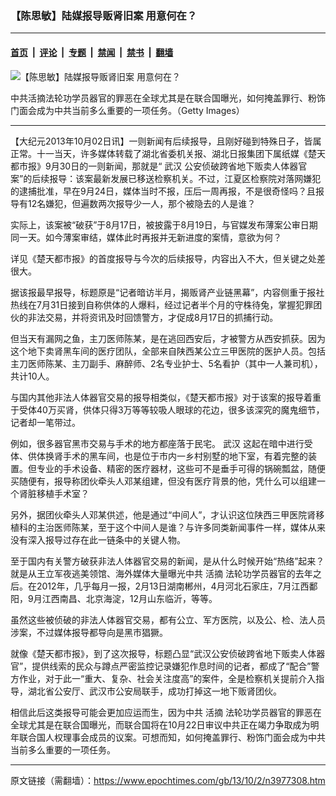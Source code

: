 ### 【陈思敏】陆媒报导贩肾旧案 用意何在？

---

#### [首页](../../../..?n3977308) &nbsp;|&nbsp; [评论](../../../../../epoch-comment?n3977308) &nbsp;|&nbsp; [专题](../../../../../epoch-special?n3977308) &nbsp;|&nbsp; [禁闻](../../../../../epoch-news?n3977308) &nbsp;|&nbsp; [禁书](../../../../../books?n3977308) &nbsp;|&nbsp; [翻墙](https://github.com/gfw-breaker/nogfw/blob/master/README.md?n3977308)


<div><img alt="【陈思敏】陆媒报导贩肾旧案 用意何在？" class="attachment-djy_600_400 size-djy_600_400 wp-post-image" src="https://i.epochtimes.com/assets/uploads/2013/10/1310022310301497.jpeg"/>
<div class="caption">
 <p>
  中共活摘法轮功学员器官的罪恶在全球尤其是在联合国曝光，如何掩盖罪行、粉饰门面会成为中共当前多么重要的一项任务。（Getty Images）
 </p>
</div></div><hr/><div class="post_content" id="artbody" itemprop="articleBody">
 <!-- article content begin -->
 <p>
  【大纪元2013年10月02日讯】一则新闻有后续报导，且刚好碰到特殊日子，皆属正常。十一当天，许多媒体转载了湖北省委机关报、湖北日报集团下属纸媒《楚天都市报》9月30日的一则新闻，那就是“
  <ok href="https://www.epochtimes.com/gb/tag/%E6%AD%A6%E6%B1%89.html">
   武汉
  </ok>
  公安侦破跨省地下贩卖人体器官案”的后续报导：该案最新发展已移送检察机关。不过，江夏区检察院对落网嫌犯的逮捕批准，早在9月24日，媒体当时不报，压后一周再报，不是很奇怪吗？且报导有12名嫌犯，但遍数两次报导少一人，那个被隐去的人是谁？
 </p>
 <p>
  实际上，该案被“破获”于8月17日，被披露于8月19日，与官媒发布薄案公审日期同一天。如今薄案审结，媒体此时再报并无新进度的案情，意欲为何？
 </p>
 <p>
  详见《楚天都市报》的首度报导与今次的后续报导，内容出入不大，但关键之处差很大。
 </p>
 <p>
  据该报最早报导，标题原是“记者暗访半月，揭贩肾产业链黑幕”，内容侧重于报社热线在7月31日接到自称供体的人爆料，经过记者半个月的守株待兔，掌握犯罪团伙的非法交易，并将资讯及时回馈警方，才促成8月17日的抓捕行动。
 </p>
 <p>
  但当天有漏网之鱼，主刀医师陈某，是在逃回西安后，才被警方从西安抓获。因为这个地下卖肾黑车间的医疗团队，全部来自陕西某公立三甲医院的医护人员。包括主刀医师陈某、主刀副手、麻醉师、2名专业护士、5名看护（其中一人兼司机），共计10人。
 </p>
 <p>
  与国内其他非法人体器官交易的报导相类似，《楚天都市报》对于该案的报导着重于受体40万买肾，供体只得3万等等较吸人眼球的花边，很多该深究的魔鬼细节，记者却一笔带过。
 </p>
 <p>
  例如，很多器官黑市交易与手术的地方都座落于民宅。
  <ok href="https://www.epochtimes.com/gb/tag/%E6%AD%A6%E6%B1%89.html">
   武汉
  </ok>
  这起在暗中进行受体、供体换肾手术的黑车间，也是位于市内一乡村别墅的地下室，有着完整的装置。但专业的手术设备、精密的医疗器材，这些可不是垂手可得的锅碗瓢盆，随便买随便有，报导称团伙牵头人邓某组建，但没有医疗背景的他，凭什么可以组建一个肾脏移植手术室？
 </p>
 <p>
  另外，据团伙牵头人邓某供述，他是通过“中间人”，才认识这位陕西三甲医院肾移植科的主治医师陈某，至于这个中间人是谁？与许多同类新闻事件一样，媒体从来没有深入报导过存在此一链条中的关键人物。
 </p>
 <p>
  至于国内有关警方破获非法人体器官交易的新闻，是从什么时候开始“热络”起来？就是从王立军夜逃美领馆、海外媒体大量曝光中共
  <ok href="https://www.epochtimes.com/gb/tag/%E6%B4%BB%E6%91%98.html">
   活摘
  </ok>
  法轮功学员器官的去年之后。在2012年，几乎每月一报，2月13日湖南郴州，4月河北石家庄，7月江西鄱阳，9月江西南昌、北京海淀，12月山东临沂，等等。
 </p>
 <p>
  虽然这些被侦破的非法人体器官交易，都有公立、军方医院，以及公、检、法人员涉案，不过媒体报导都导向是黑市猖獗。
 </p>
 <p>
  就像《楚天都市报》，到了这次报导，标题凸显“武汉公安侦破跨省地下贩卖人体器官”，提供线索的民众与蹲点严密监控记录嫌犯作息时间的记者，都成了“配合”警方作业，对于此一“重大、复杂、社会关注度高”的案件，全是检察机关提前介入指导，湖北省公安厅、武汉市公安局联手，成功打掉这一地下贩肾团伙。
 </p>
 <p>
  相信此后这类报导可能会更加应运而生，因为中共
  <ok href="https://www.epochtimes.com/gb/tag/%E6%B4%BB%E6%91%98.html">
   活摘
  </ok>
  法轮功学员器官的罪恶在全球尤其是在联合国曝光，而联合国将在10月22日审议中共正在竭力争取成为明年联合国人权理事会成员的议案。可想而知，如何掩盖罪行、粉饰门面会成为中共当前多么重要的一项任务。
 </p>
 <!-- article content end -->
 <div id="below_article_ad">
 </div>
</div>


---

原文链接（需翻墙）：https://www.epochtimes.com/gb/13/10/2/n3977308.htm